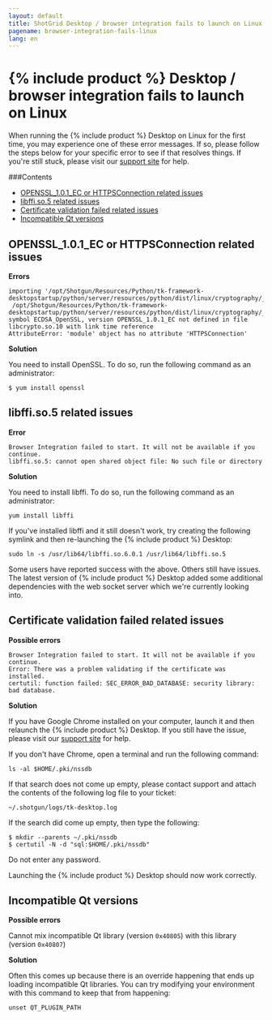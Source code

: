 ```yaml
---
layout: default
title: ShotGrid Desktop / browser integration fails to launch on Linux
pagename: browser-integration-fails-linux
lang: en
---
```


# {% include product %} Desktop / browser integration fails to launch on Linux

When running the {% include product %} Desktop on Linux for the first time, you may experience one of these error messages. If so, please follow the steps below for your specific error to see if that resolves things.
If you're still stuck, please visit our [support site](https://support.shotgunsoftware.com) for help.

###Contents
- [OPENSSL_1.0.1_EC or HTTPSConnection related issues](#openssl_101_ec-or-httpsconnection-related-issues)
- [libffi.so.5 related issues](#libffiso5-related-issues)
- [Certificate validation failed related issues](#certificate-validation-failed-related-issues)
- [Incompatible Qt versions](#incompatible-qt-versions)

## OPENSSL_1.0.1_EC or HTTPSConnection related issues

**Errors**

```
importing '/opt/Shotgun/Resources/Python/tk-framework-desktopstartup/python/server/resources/python/dist/linux/cryptography/_Cryptography_cffi_36a40ff0x2bad1bae.so':
 /opt/Shotgun/Resources/Python/tk-framework-desktopstartup/python/server/resources/python/dist/linux/cryptography/_Cryptography_cffi_36a40ff0x2bad1bae.so: symbol ECDSA_OpenSSL, version OPENSSL_1.0.1_EC not defined in file libcrypto.so.10 with link time reference
AttributeError: 'module' object has no attribute 'HTTPSConnection'
```

**Solution**

You need to install OpenSSL. To do so, run the following command as an administrator:

```
$ yum install openssl
```

## libffi.so.5 related issues

**Error**

```
Browser Integration failed to start. It will not be available if you continue.
libffi.so.5: cannot open shared object file: No such file or directory
```

**Solution**

You need to install libffi. To do so, run the following command as an administrator:

```
yum install libffi
```

If you've installed libffi and it still doesn't work, try creating the following symlink and then re-launching the {% include product %} Desktop:

```
sudo ln -s /usr/lib64/libffi.so.6.0.1 /usr/lib64/libffi.so.5
```

Some users have reported success with the above. Others still have issues. The latest version of {% include product %} Desktop added some additional dependencies with the web socket server which we're currently looking into. 

## Certificate validation failed related issues

**Possible errors**

```
Browser Integration failed to start. It will not be available if you continue.
Error: There was a problem validating if the certificate was installed. 
certutil: function failed: SEC_ERROR_BAD_DATABASE: security library: bad database.
```

**Solution** 

If you have Google Chrome installed on your computer, launch it and then relaunch the {% include product %} Desktop. If you still have the issue, please visit our [support site](https://support.shotgunsoftware.com) for help.

If you don't have Chrome, open a terminal and run the following command:

```
ls -al $HOME/.pki/nssdb
```

If that search does not come up empty, please contact support and attach the contents of the following log file to your ticket:

```
~/.shotgun/logs/tk-desktop.log
```

If the search did come up empty, then type the following:

```
$ mkdir --parents ~/.pki/nssdb
$ certutil -N -d "sql:$HOME/.pki/nssdb"
```
Do not enter any password.

Launching the {% include product %} Desktop should now work correctly.

## Incompatible Qt versions

**Possible errors**

Cannot mix incompatible Qt library (version `0x40805`) with this library (version `0x40807`)

**Solution**

Often this comes up because there is an override happening that ends up loading incompatible Qt libraries.
You can try modifying your environment with this command to keep that from happening:

```
unset QT_PLUGIN_PATH
```